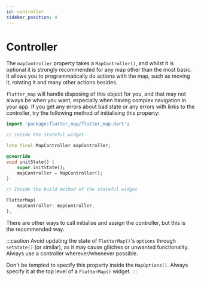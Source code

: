 ```yaml
---
id: controller
sidebar_position: 4
---
```


# Controller

The `mapController` property takes a `MapController()`, and whilst it is optional it is strongly recommended for any map other than the most basic. It allows you to programmatically do actions with the map, such as moving it, rotating it and many other actions besides.

`flutter_map` will handle disposing of this object for you, and that may not always be when you want, especially when having complex navigation in your app. If you get any errors about bad state or any errors with links to the controller, try the following method of initialising this property:

``` dart
import 'package:flutter_map/flutter_map.dart';

// Inside the stateful widget

late final MapController mapController;

@override
void initState() {
    super.initState();
    mapController = MapController();
}

// Inside the build method of the stateful widget

FlutterMap(
    mapController: mapController,
),
```

There are other ways to call initialise and assign the controller, but this is the recommended way.

:::caution
Avoid updating the state of `FlutterMap()`'s `options` through `setState()` (or similar), as it may cause glitches or unwanted functionality. Always use a controller wherever/whenever possible.

Don't be tempted to specify this property inside the `MapOptions()`. Always specify it at the top level of a `FlutterMap()` widget.
:::
